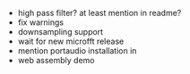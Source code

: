 * high pass filter? at least mention in readme?
* fix warnings
* downsampling support
* wait for new microfft release
* mention portaudio installation in
* web assembly demo